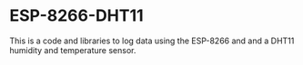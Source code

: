 # ESP-8266-DHT11
This is a code and libraries to log data using the ESP-8266 and and a DHT11 humidity and temperature sensor. 
